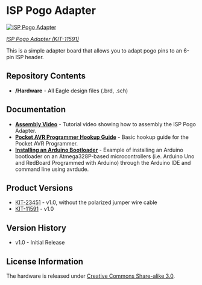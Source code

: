 ISP Pogo Adapter
================

[![ISP Pogo Adapter](https://dlnmh9ip6v2uc.cloudfront.net/images/products/1/1/5/9/1/11591-02_medium.jpg)](https://www.sparkfun.com/products/11591)

_[ISP Pogo Adapter (KIT-11591)](https://www.sparkfun.com/products/11591)_

This is a simple adapter board that allows you to adapt pogo pins to an 6-pin ISP header. 

Repository Contents
-------------------
* **/Hardware** - All Eagle design files (.brd, .sch)

Documentation
--------------

* **[Assembly Video](https://youtu.be/aZCB-krwbAk?si=Pytt60uzcoHceXtl)** - Tutorial video showing how to assembly the ISP Pogo Adapter.
* **[Pocket AVR Programmer Hookup Guide](https://learn.sparkfun.com/tutorials/pocket-avr-programmer-hookup-guide)** - Basic hookup guide for the Pocket AVR Programmer. 
* **[Installing an Arduino Bootloader](https://learn.sparkfun.com/tutorials/installing-an-arduino-bootloader)**  - Example of installing an Arduino bootloader on an Atmega328P-based microcontrollers (i.e. Arduino Uno and RedBoard Programmed with Arduino) through the Arduino IDE and command line using avrdude.

Product Versions
----------------
* [KIT-23451](https://www.sparkfun.com/products/23451) - v1.0, without the polarized jumper wire cable
* [KIT-11591](https://www.sparkfun.com/products/11591) - v1.0

Version History
---------------
* v1.0 - Initial Release

License Information
-------------------
The hardware is released under [Creative Commons Share-alike 3.0](http://creativecommons.org/licenses/by-sa/3.0/). 
